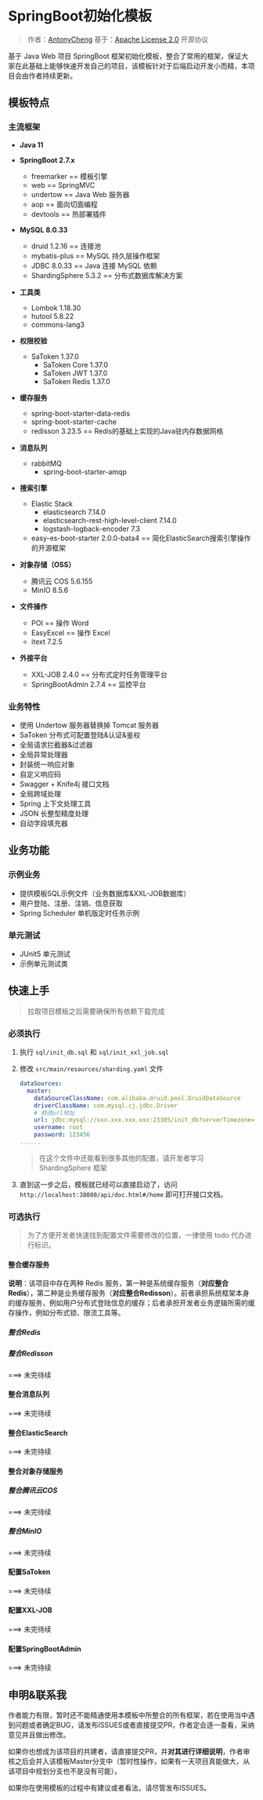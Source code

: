 # SpringBoot初始化模板

> 作者：[AntonyCheng](https://github.com/AntonyCheng})
> 基于：[Apache License 2.0](https://www.apache.org/licenses/LICENSE-2.0.html) 开源协议

基于 Java Web 项目 SpringBoot 框架初始化模板，整合了常用的框架，保证大家在此基础上能够快速开发自己的项目，该模板针对于后端启动开发小而精，本项目会由作者持续更新。

## 模板特点

### 主流框架

- **Java 11**

- **SpringBoot 2.7.x**
  - freemarker == 模板引擎
  - web == SpringMVC
  - undertow == Java Web 服务器
  - aop == 面向切面编程
  - devtools == 热部署插件
- **MySQL 8.0.33**
  - druid 1.2.16 == 连接池
  - mybatis-plus == MySQL 持久层操作框架
  - JDBC 8.0.33 == Java 连接 MySQL 依赖
  - ShardingSphere 5.3.2 == 分布式数据库解决方案
- **工具类**
  - Lombok 1.18.30
  - hutool 5.8.22
  - commons-lang3
- **权限校验**
  - SaToken 1.37.0
    - SaToken Core 1.37.0
    - SaToken JWT 1.37.0
    - SaToken Redis 1.37.0
- **缓存服务**
  - spring-boot-starter-data-redis
  - spring-boot-starter-cache
  - redisson 3.23.5 == Redis的基础上实现的Java驻内存数据网格
- **消息队列**
  - rabbitMQ
    - spring-boot-starter-amqp
- **搜索引擎**
  - Elastic Stack
    - elasticsearch 7.14.0
    - elasticsearch-rest-high-level-client 7.14.0
    - logstash-logback-encoder 7.3
  - easy-es-boot-starter 2.0.0-bata4 == 简化ElasticSearch搜索引擎操作的开源框架
- **对象存储（OSS）**
  - 腾讯云 COS 5.6.155
  - MinIO 8.5.6
- **文件操作**
  - POI == 操作 Word
  - EasyExcel == 操作 Excel
  - itext 7.2.5
- **外接平台**
  - XXL-JOB 2.4.0 == 分布式定时任务管理平台
  - SpringBootAdmin 2.7.4 == 监控平台

### 业务特性

- 使用 Undertow 服务器替换掉 Tomcat 服务器
- SaToken 分布式可配置登陆&认证&鉴权
- 全局请求拦截器&过滤器
- 全局异常处理器
- 封装统一响应对象
- 自定义响应码
- Swagger + Knife4j 接口文档
- 全局跨域处理
- Spring 上下文处理工具
- JSON 长整型精度处理
- 自动字段填充器

## 业务功能

### 示例业务

- 提供模板SQL示例文件（业务数据库&XXL-JOB数据库）
- 用户登陆、注册、注销、信息获取
- Spring Scheduler 单机版定时任务示例

### 单元测试

- JUnit5 单元测试
- 示例单元测试类

## 快速上手

> 拉取项目模板之后需要确保所有依赖下载完成

### 必须执行

1. 执行 `sql/init_db.sql` 和 `sql/init_xxl_job.sql` 

2. 修改 `src/main/resources/sharding.yaml` 文件

   ```yaml
   dataSources:
     master:
       dataSourceClassName: com.alibaba.druid.pool.DruidDataSource
       driverClassName: com.mysql.cj.jdbc.Driver
       # 修改url地址
       url: jdbc:mysql://xxx.xxx.xxx.xxx:23305/init_db?serverTimezone=Asia/Shanghai&useUnicode=true&characterEncoding=utf-8&zeroDateTimeBehavior=convertToNull&useSSL=false&allowPublicKeyRetrieval=true&rewriteBatchedStatements=true
       username: root
       password: 123456
   ......
   ```

   > 在这个文件中还能看到很多其他的配置，请开发者学习 ShardingSphere 框架

3. 直到这一步之后，模板就已经可以直接启动了，访问 `http://localhost:38080/api/doc.html#/home` 即可打开接口文档。

### 可选执行

> 为了方便开发者快速找到配置文件需要修改的位置，一律使用 todo 代办进行标识。

#### 整合缓存服务

**说明**：该项目中存在两种 Redis 服务，第一种是系统缓存服务（**对应整合Redis**），第二种是业务缓存服务（**对应整合Redisson**）。前者承担系统框架本身的缓存服务，例如用户分布式登陆信息的缓存；后者承担开发者业务逻辑所需的缓存操作，例如分布式锁、限流工具等。

##### 整合Redis



##### 整合Redisson

===> 未完待续

#### 整合消息队列

===> 未完待续

#### 整合ElasticSearch

===> 未完待续

#### 整合对象存储服务

##### 整合腾讯云COS

===> 未完待续

##### 整合MinIO

===> 未完待续

#### 配置SaToken

===> 未完待续

#### 配置XXL-JOB

===> 未完待续

#### 配置SpringBootAdmin

===> 未完待续

## 申明&联系我

作者能力有限，暂时还不能精通使用本模板中所整合的所有框架，若在使用当中遇到问题或者确定BUG，请发布ISSUES或者直接提交PR，作者定会逐一查看，采纳意见并且做出修改。

如果你也想成为该项目的共建者，请直接提交PR，并**对其进行详细说明**，作者审核之后会并入该模板Master分支中（暂时性操作，如果有一天项目真能做大，从该项目中规划分支也不是没有可能）。

如果你在使用模板的过程中有建议或者看法，请尽管发布ISSUES。
